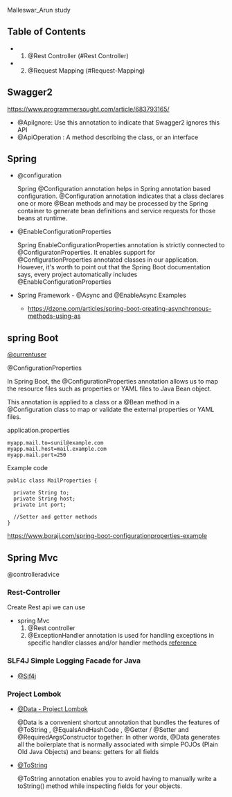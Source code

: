 Malleswar_Arun  study

## Table of Contents

- 1) @Rest Controller (#Rest Controller)
- 2) @Request Mapping (#Request-Mapping)

## Swagger2

https://www.programmersought.com/article/683793165/


* @Apilgnore: Use this annotation to indicate that Swagger2 ignores this API
* @ApiOperation : A method describing the class, or an interface

## Spring 
  * @configuration
    
      Spring @Configuration annotation helps in Spring annotation based configuration. @Configuration annotation indicates that a class declares one or more @Bean methods and may be processed by the Spring container to generate bean definitions and service requests for those beans at runtime.

* @EnableConfigurationProperties 
     
     Spring EnableConfigurationProperties annotation is strictly connected to @ConfiguratonProperties. It enables support for @ConfigurationProperties annotated classes in our application. However, it's worth to point out that the Spring Boot documentation says, every project automatically includes @EnableConfigurationProperties

* Spring Framework - @Async and @EnableAsync Examples
    
   + <https://dzone.com/articles/spring-boot-creating-asynchronous-methods-using-as>

##  spring Boot 

[@currentuser](https://stackoverflow.com/questions/31159075/how-to-find-out-the-currently-logged-in-user-in-spring-boot)

@ConfigurationProperties

  In Spring Boot, the @ConfigurationProperties annotation allows us to map the resource files such as properties or YAML files to Java Bean object.

This annotation is applied to a class or a @Bean method in a @Configuration class to map or validate the external properties or YAML files.

application.properties
```
myapp.mail.to=sunil@example.com
myapp.mail.host=mail.example.com
myapp.mail.port=250

```
Example code   

```@ConfigurationProperties(prefix="myapp.mail")
public class MailProperties {

  private String to;
  private String host;
  private int port;

  //Setter and getter methods
}
```
  <https://www.boraji.com/spring-boot-configurationproperties-example>

## Spring Mvc

@controlleradvice   

### Rest-Controller

  Create Rest api we can use 

  * spring Mvc
    1. @Rest controller
    2. @ExceptionHandler annotation is used for handling exceptions in specific handler classes and/or handler methods.[reference](https://spring.io/blog/2013/11/01/exception-handling-in-spring-mvc)


###   SLF4J  Simple Logging Facade for Java

 * [@Sif4j](http://www.slf4j.org/docs.html)


### Project Lombok

  * [@Data - Project Lombok](https://projectlombok.org/features/Data)

    @Data is a convenient shortcut annotation that bundles the features of @ToString , @EqualsAndHashCode , @Getter / @Setter and @RequiredArgsConstructor together: In other words, @Data generates all the boilerplate that is normally associated with simple POJOs (Plain Old Java Objects) and beans: getters for all fields

  * [@ToString](https://projectlombok.org/features/ToString)
  
      @ToString annotation enables you to avoid having to manually write a toString() method while inspecting fields for your objects.

    
  
